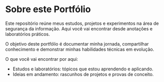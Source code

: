 # Sobre este Portfólio

Este repositório reúne meus estudos, projetos e experimentos na área de segurança da informação.
Aqui você vai encontrar desde anotações e laboratórios práticos.

O objetivo deste portfólio é documentar minha jornada, compartilhar conhecimento e demonstrar minhas habilidades técnicas em evolução.

O que você vai encontrar por aqui:

* Estudos e laboratórios: tópicos que estou aprendendo e aplicando.
* Ideias em andamento: rascunhos de projetos e provas de conceito.
